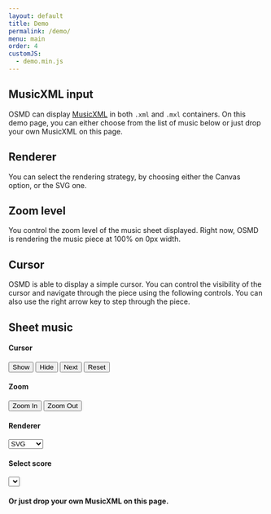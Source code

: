 ```yaml
---
layout: default
title: Demo
permalink: /demo/
menu: main
order: 4
customJS:
  - demo.min.js
---
```


## MusicXML input
OSMD can display [MusicXML][0] in both `.xml` and `.mxl` containers. On this demo page, you can either choose from the list of music below or just drop your own MusicXML on this page.

## Renderer
You can select the rendering strategy, by choosing either the Canvas option, or the SVG one.

## Zoom level
You control the zoom level of the music sheet displayed. Right now, OSMD is rendering the music piece at <span id="zoom-str">100</span>% on <span id="size-str">0</span>px width.

## Cursor
OSMD is able to display a simple cursor. You can control the visibility of the cursor and navigate through the piece using the following controls. You can also use the right arrow key to step through the piece.

## Sheet music
<div class="button group">
  <div class="control-container">
    <h4 class="centered">Cursor</h4>
    <input type="button" value="Show" id="show-cursor-btn" class="btn btn-demo"/>
    <input type="button" value="Hide" id="hide-cursor-btn" class="btn btn-demo"/>
    <input type="button" value="Next" id="next-cursor-btn" class="btn btn-demo"/>
    <input type="button" value="Reset" id="reset-cursor-btn" class="btn btn-demo"/>
  </div>
  <div class="control-container">
    <h4 class="centered">Zoom</h4>
    <input type="button" value="Zoom In" id="zoom-in-btn" class="btn btn-demo"/>
    <input type="button" value="Zoom Out" id="zoom-out-btn" class="btn btn-demo"/>
  </div>
  <div class="control-container">
    <h4 class="centered">Renderer</h4>
    <select id="backend-select" class="btn btn-demo" value="svg">
        <option value="svg">SVG</option>
        <option value="canvas">Canvas</option>>
    </select>
  </div>
  <div class="control-container">
    <h4 class="centered">Select score</h4>
    <select id="select" class="btn btn-demo"></select>
    <h4 class="centered">Or just drop your own MusicXML on this page.</h4>
  </div>
</div>
<div id="error-tr" class="error-container">
  <div id="error-td"></div>
</div>
<div id="osmd-demo-canvas"></div>

[0]: https://www.musicxml.com/
